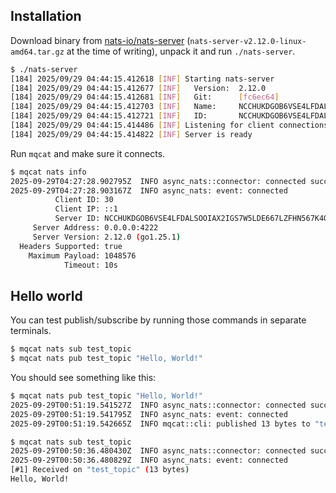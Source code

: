 ## Installation

Download binary from [nats-io/nats-server](https://github.com/nats-io/nats-server/releases) (`nats-server-v2.12.0-linux-amd64.tar.gz` at the time of writing), unpack it and run `./nats-server`.

```sh
$ ./nats-server
[184] 2025/09/29 04:44:15.412618 [INF] Starting nats-server
[184] 2025/09/29 04:44:15.412677 [INF]   Version:  2.12.0
[184] 2025/09/29 04:44:15.412681 [INF]   Git:      [fc6ec64]
[184] 2025/09/29 04:44:15.412703 [INF]   Name:     NCCHUKDGOB6VSE4LFDALSOOIAX2IGS7W5LDE667LZFHN567K4QKL7HE5
[184] 2025/09/29 04:44:15.412721 [INF]   ID:       NCCHUKDGOB6VSE4LFDALSOOIAX2IGS7W5LDE667LZFHN567K4QKL7HE5
[184] 2025/09/29 04:44:15.414486 [INF] Listening for client connections on 0.0.0.0:4222
[184] 2025/09/29 04:44:15.414822 [INF] Server is ready
```

Run `mqcat` and make sure it connects.

```sh
$ mqcat nats info
2025-09-29T04:27:28.902795Z  INFO async_nats::connector: connected successfully server=4222 max_payload=1048576
2025-09-29T04:27:28.903167Z  INFO async_nats: event: connected
          Client ID: 30
          Client IP: ::1
          Server ID: NCCHUKDGOB6VSE4LFDALSOOIAX2IGS7W5LDE667LZFHN567K4QKL7HE5
     Server Address: 0.0.0.0:4222
     Server Version: 2.12.0 (go1.25.1)
  Headers Supported: true
    Maximum Payload: 1048576
            Timeout: 10s
```

## Hello world

You can test publish/subscribe by running those commands in separate terminals.

```sh
$ mqcat nats sub test_topic
$ mqcat nats pub test_topic "Hello, World!"
```

You should see something like this:

```sh
$ mqcat nats pub test_topic "Hello, World!"
2025-09-29T00:51:19.541527Z  INFO async_nats::connector: connected successfully server=4222 max_payload=1048576
2025-09-29T00:51:19.541795Z  INFO async_nats: event: connected
2025-09-29T00:51:19.542665Z  INFO mqcat::cli: published 13 bytes to "test_topic"
```

```sh
$ mqcat nats sub test_topic
2025-09-29T00:50:36.480430Z  INFO async_nats::connector: connected successfully server=4222 max_payload=1048576
2025-09-29T00:50:36.480829Z  INFO async_nats: event: connected
[#1] Received on "test_topic" (13 bytes)
Hello, World!

```
